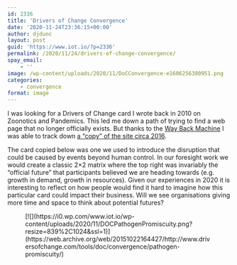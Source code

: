 ```yaml
---
id: 2336
title: 'Drivers of Change Convergence'
date: '2020-11-24T23:36:15+00:00'
author: djdunc
layout: post
guid: 'https://www.iot.io/?p=2336'
permalink: /2020/11/24/drivers-of-change-convergence/
spay_email:
    - ''
image: /wp-content/uploads/2020/11/DoCConvergence-e1606256380951.png
categories:
    - convergence
format: image
---
```


I was looking for a Drivers of Change card I wrote back in 2010 on Zoonotics and Pandemics. This led me down a path of trying to find a web page that no longer officially exists. But thanks to the [Way Back Machine](https://web.archive.org/) I was able to track down [a “copy” of the site circa 2016](https://web.archive.org/web/20160310221236/http://www.driversofchange.com/tools/doc/convergence).

The card copied below was one we used to introduce the disruption that could be caused by events beyond human control. In our foresight work we would create a classic 2×2 matrix where the top right was invariably the “official future” that participants believed we are heading towards (e.g. growth in demand, growth in resources). Given our experiences in 2020 it is interesting to reflect on how people would find it hard to imagine how this particular card could impact their business. Will we see organisations giving more time and space to think about potential futures?

<div class="wp-block-group"><div class="wp-block-group__inner-container is-layout-flow wp-block-group-is-layout-flow"><figure class="wp-block-image size-large">[![](https://i0.wp.com/www.iot.io/wp-content/uploads/2020/11/DOCPathogenPromiscuity.png?resize=839%2C1024&ssl=1)](https://web.archive.org/web/20151022164427/http://www.driversofchange.com/tools/doc/convergence/pathogen-promiscuity/)</figure></div></div>